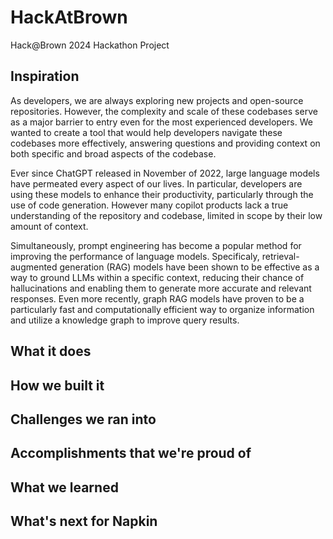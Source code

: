 # HackAtBrown
Hack@Brown 2024 Hackathon Project
## Inspiration
As developers, we are always exploring new projects and open-source repositories. However, the complexity and scale of these codebases serve as a major barrier to entry even for the most experienced developers. We wanted to create a tool that would help developers navigate these codebases more effectively, answering questions and providing context on both specific and broad aspects of the codebase. 

Ever since ChatGPT released in November of 2022, large language models have permeated every aspect of our lives. In particular, developers are using these models to enhance their productivity, particularly through the use of code generation. However many copilot products lack a true understanding of the repository and codebase, limited in scope by their low amount of context. 

Simultaneously, prompt engineering has become a popular method for improving the performance of language models. Specificaly, retrieval-augmented generation (RAG) models have been shown to be effective as a way to ground LLMs within a specific context, reducing their chance of hallucinations and enabling them to generate more accurate and relevant responses. Even more recently, graph RAG models have proven to be a particularly fast and computationally efficient way to organize information and utilize a knowledge graph to improve query results.

## What it does


## How we built it


## Challenges we ran into


## Accomplishments that we're proud of


## What we learned


## What's next for Napkin

